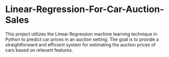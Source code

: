 # Linear-Regression-For-Car-Auction-Sales
This project utilizes the Linear Regression machine learning technique in Python to predict car prices in an auction setting. The goal is to provide a straightforward and efficient system for estimating the auction prices of cars based on relevant features.
